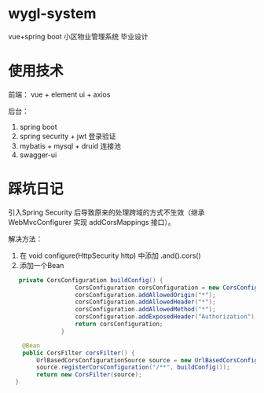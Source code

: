 # wygl-system
vue+spring boot 小区物业管理系统 毕业设计

# 使用技术
前端：
  vue + element ui + axios
  
后台：
  1. spring boot 
  2. spring security + jwt 登录验证
  3. mybatis + mysql + druid 连接池 
  4. swagger-ui 
  
# 踩坑日记
  引入Spring Security 后导致原来的处理跨域的方式不生效（继承WebMvcConfigurer 实现 addCorsMappings 接口）。
  
  解决方法：
  1. 在  void configure(HttpSecurity http) 中添加 .and().cors()
  2. 添加一个Bean 
  ```java
     private CorsConfiguration buildConfig() {
                     CorsConfiguration corsConfiguration = new CorsConfiguration();
                     corsConfiguration.addAllowedOrigin("*");
                     corsConfiguration.addAllowedHeader("*");
                     corsConfiguration.addAllowedMethod("*");
                     corsConfiguration.addExposedHeader("Authorization");
                     return corsConfiguration;
                 }

      @Bean
      public CorsFilter corsFilter() {
          UrlBasedCorsConfigurationSource source = new UrlBasedCorsConfigurationSource();
          source.registerCorsConfiguration("/**", buildConfig());
          return new CorsFilter(source);
    }
  ```

   



